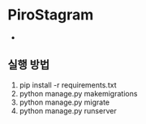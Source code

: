 # PiroStagram
- ~~~ 기능 구현 완료

## 실행 방법
1. pip install -r requirements.txt
2. python manage.py makemigrations
3. python manage.py migrate
4. python manage.py runserver
